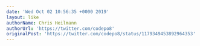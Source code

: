 ```yaml
---
date: 'Wed Oct 02 10:56:35 +0000 2019'
layout: like
authorName: Chris Heilmann
authorUrl: 'https://twitter.com/codepo8'
originalPost: 'https://twitter.com/codepo8/status/1179349453892964353'
---
```

